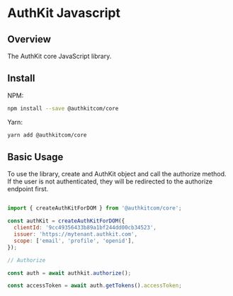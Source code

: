 # AuthKit Javascript

## Overview

The AuthKit core JavaScript library.

## Install

NPM:

``` bash
npm install --save @authkitcom/core
```

Yarn:

``` bash
yarn add @authkitcom/core
```

## Basic Usage

To use the library, create and AuthKit object and call the authorize method.  If
the user is not authenticated, they will be redirected to the authorize endpoint
first.

``` javascript

import { createAuthKitForDOM } from '@authkitcom/core';

const authKit = createAuthKitForDOM({
  clientId: '9cc49356433b89a1bf244dd00cb34523', 
  issuer: 'https://mytenant.authkit.com',
  scope: ['email', 'profile', 'openid'],
});

// Authorize

const auth = await authkit.authorize();

const accessToken = await auth.getTokens().accessToken;

```

